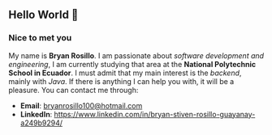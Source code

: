 ## Hello World 👋

<!--
**BryanRosillo/BryanRosillo** is a ✨ _special_ ✨ repository because its `README.md` (this file) appears on your GitHub profile.

Here are some ideas to get you started:

- 🔭 I’m currently working on ...
- 🌱 I’m currently learning ...
- 👯 I’m looking to collaborate on ...
- 🤔 I’m looking for help with ...
- 💬 Ask me about ...
- 📫 How to reach me: ...
- 😄 Pronouns: ...
- ⚡ Fun fact: ...
-->

### Nice to met you
My name is **Bryan Rosillo**. I am passionate about *software development and engineering*, I am currently studying that area at the **National Polytechnic School in Ecuador**. I must admit that my main interest is the *backend*, mainly with *Java*. If there is anything I can help you with, it will be a pleasure. You can contact me through:
* **Email**: bryanrosillo100@hotmail.com
* **LinkedIn**: https://www.linkedin.com/in/bryan-stiven-rosillo-guayanay-a249b9294/

